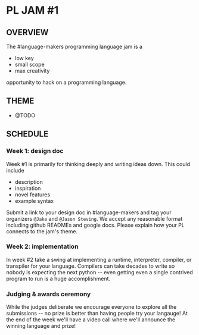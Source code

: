 # PL JAM #1

## OVERVIEW

The #language-makers programming language jam is a

- low key
- small scope
- max creativity

opportunity to hack on a programming language.

## THEME

- @TODO

## SCHEDULE

### Week 1: design doc

Week #1 is primarily for thinking deeply and writing ideas down. This could
include

- description
- inspiration
- novel features
- example syntax

Submit a link to your design doc in #language-makers and tag your organizers
`@Jake` and `@Jason Steving`. We accept any reasonable format including github
READMEs and google docs. Please explain how your PL connects to the jam's theme.

### Week 2: implementation

In week #2 take a swing at implementing a runtime, interpreter, compiler, or
transpiler for your language. Compilers can take decades to write so nobody is
expecting the next python -- even getting even a single contrived program to run
is a huge accomplishment.

### Judging & awards ceremony

While the judges deliberate we encourage everyone to explore all the submissions
-- no prize is better than having people try your langauge! At the end of the
week we'll have a video call where we'll announce the winning language and
prize!
